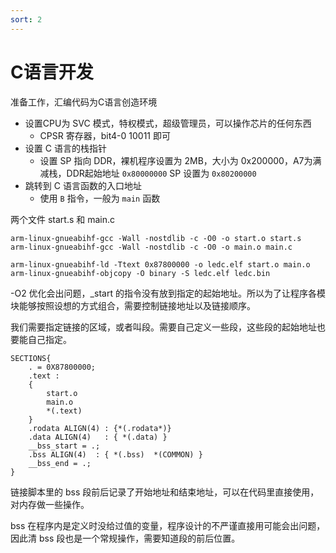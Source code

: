 ```yaml
---
sort: 2
---
```

# C语言开发


准备工作，汇编代码为C语言创造环境

- 设置CPU为 SVC 模式，特权模式，超级管理员，可以操作芯片的任何东西
  - CPSR 寄存器，bit4-0 10011 即可
- 设置 C 语言的栈指针
  - 设置 SP 指向 DDR，裸机程序设置为 2MB，大小为 0x200000，A7为满减栈，DDR起始地址 `0x80000000` SP 设置为 `0x80200000`
- 跳转到 C 语言函数的入口地址
  - 使用 `B` 指令，一般为 `main` 函数


两个文件 start.s 和 main.c

```
arm-linux-gnueabihf-gcc -Wall -nostdlib -c -O0 -o start.o start.s
arm-linux-gnueabihf-gcc -Wall -nostdlib -c -O0 -o main.o main.c

arm-linux-gnueabihf-ld -Ttext 0x87800000 -o ledc.elf start.o main.o
arm-linux-gnueabihf-objcopy -O binary -S ledc.elf ledc.bin
```

-O2 优化会出问题，_start 的指令没有放到指定的起始地址。所以为了让程序各模块能够按照设想的方式组合，需要控制链接地址以及链接顺序。

我们需要指定链接的区域，或者叫段。需要自己定义一些段，这些段的起始地址也要能自己指定。

```
SECTIONS{
	. = 0X87800000;
	.text :
	{
		start.o 
		main.o 
		*(.text)
	}
	.rodata ALIGN(4) : {*(.rodata*)}     
	.data ALIGN(4)   : { *(.data) }    
	__bss_start = .;    
	.bss ALIGN(4)  : { *(.bss)  *(COMMON) }    
	__bss_end = .;
}
```

链接脚本里的 bss 段前后记录了开始地址和结束地址，可以在代码里直接使用，对内存做一些操作。

bss 在程序内是定义时没给过值的变量，程序设计的不严谨直接用可能会出问题，因此清 bss 段也是一个常规操作，需要知道段的前后位置。












